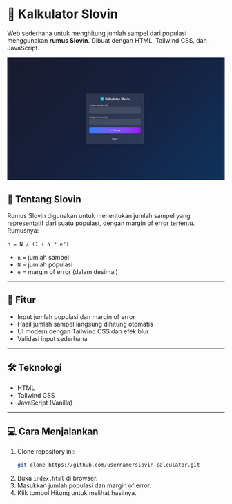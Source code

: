 # 🔢 Kalkulator Slovin

Web sederhana untuk menghitung jumlah sampel dari populasi menggunakan **rumus Slovin**. Dibuat dengan HTML, Tailwind CSS, dan JavaScript.

![Preview Kalkulator Slovin](./src/slovin.png) 

## 📘 Tentang Slovin

Rumus Slovin digunakan untuk menentukan jumlah sampel yang representatif dari suatu populasi, dengan margin of error tertentu. Rumusnya:

`n = N / (1 + N * e²)`

- `n` = jumlah sampel
- `N` = jumlah populasi
- `e` = margin of error (dalam desimal)

---


## 🚀 Fitur

- Input jumlah populasi dan margin of error
- Hasil jumlah sampel langsung dihitung otomatis
- UI modern dengan Tailwind CSS dan efek blur
- Validasi input sederhana

---

## 🛠️ Teknologi

- HTML
- Tailwind CSS
- JavaScript (Vanilla)

---
## 💻 Cara Menjalankan

1. Clone repository ini:
   ```bash
   git clone https://github.com/username/slovin-calculator.git
   ```
2. Buka `index.html` di browser. 
3. Masukkan jumlah populasi dan margin of error.
4. Klik tombol Hitung untuk melihat hasilnya.
